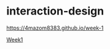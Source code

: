 # interaction-design


https://4mazom8383.github.io/week-1  


[Week1](https://4mazom8383.github.io/week-1)
